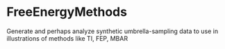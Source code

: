 # FreeEnergyMethods
Generate and perhaps analyze synthetic umbrella-sampling data to use in illustrations of methods like TI, FEP, MBAR
